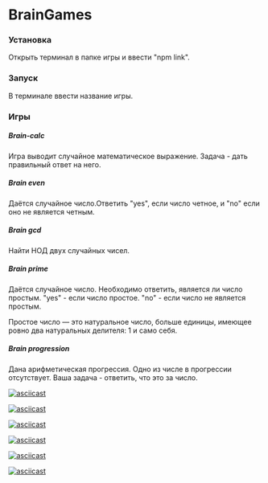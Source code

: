 # BrainGames

### Установка
Открыть терминал в папке игры и ввести "npm link".

### Запуск
В терминале ввести название игры.

### Игры

#####   Brain-calc
Игра выводит случайное математическое выражение. Задача - дать правильный ответ на него.

#####   Brain even
Даётся случайное число.Ответить "yes", если число четное, и "no" если оно не является четным.

#####   Brain gcd
Найти НОД двух случайных чисел.

#####   Brain prime
Даётся случайное число. Необходимо ответить, является ли число простым. 
"yes" - если число простое.
"no" - если число не является простым.

Простое число — это натуральное число, больше единицы, имеющее ровно два натуральных делителя: 1 и само себя.

#####   Brain progression
Дана арифметическая прогрессия. Одно из числе в прогрессии отсутствует. Ваша задача - ответить, что это за число.




[![asciicast](https://asciinema.org/a/ZNSKAPXXNkXZp0zLDpaxJzicE.svg)](https://asciinema.org/a/ZNSKAPXXNkXZp0zLDpaxJzicE)

[![asciicast](https://asciinema.org/a/vNKmLnWtQTKjyi6O1S6cNe33l.svg)](https://asciinema.org/a/vNKmLnWtQTKjyi6O1S6cNe33l)

[![asciicast](https://asciinema.org/a/rPEcfdpK3BVq3lqBRO9xggHMT.svg)](https://asciinema.org/a/rPEcfdpK3BVq3lqBRO9xggHMT)

[![asciicast](https://asciinema.org/a/kCmODZVmocDTZESBArj1tGiEN.svg)](https://asciinema.org/a/kCmODZVmocDTZESBArj1tGiEN)

[![asciicast](https://asciinema.org/a/RD56ammvqFA4d5byOs5k8wRc7.svg)](https://asciinema.org/a/RD56ammvqFA4d5byOs5k8wRc7)

[![asciicast](https://asciinema.org/a/LLz6oAol2csvbgP4Wf0nViPwh.svg)](https://asciinema.org/a/LLz6oAol2csvbgP4Wf0nViPwh)
